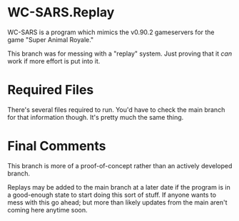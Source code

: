 # WC-SARS.Replay

WC-SARS is a program which mimics the v0.90.2 gameservers for the game "Super Animal Royale."

This branch was for messing with a "replay" system. Just proving that it *can* work if more effort is put into it.

# Required Files
There's several files required to run. You'd have to check the main branch for that information though. It's pretty much the same thing.

# Final Comments
This branch is more of a proof-of-concept rather than an actively developed branch.

Replays may be added to the main branch at a later date if the program is in a good-enough state to start doing this sort of stuff.
If anyone wants to mess with this go ahead; but more than likely updates from the main aren't coming here anytime soon.
